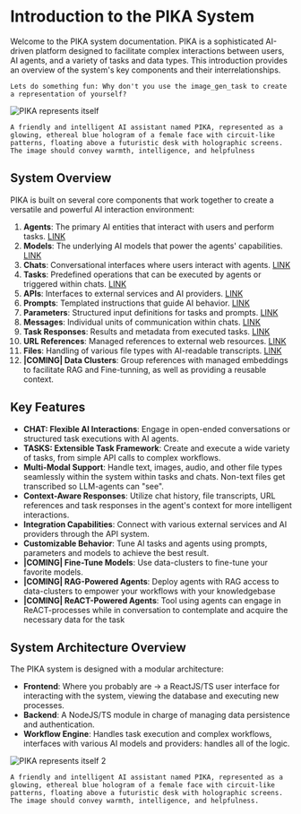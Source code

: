 # Introduction to the PIKA System

Welcome to the PIKA system documentation. PIKA is a sophisticated AI-driven platform designed to facilitate complex interactions between users, AI agents, and a variety of tasks and data types. This introduction provides an overview of the system's key components and their interrelationships.
```User_prompt 
Lets do something fun: Why don't you use the image_gen_task to create a representation of yourself?
```
![PIKA represents itself](/content/img/pika_represented_1_small.png)
```Assistant_prompt 
A friendly and intelligent AI assistant named PIKA, represented as a glowing, ethereal blue hologram of a female face with circuit-like patterns, floating above a futuristic desk with holographic screens. The image should convey warmth, intelligence, and helpfulness
```
## System Overview

PIKA is built on several core components that work together to create a versatile and powerful AI interaction environment:

1. **Agents**: The primary AI entities that interact with users and perform tasks. [LINK](/knowledgebase/agent)
2. **Models**: The underlying AI models that power the agents' capabilities. [LINK](/knowledgebase/model)
3. **Chats**: Conversational interfaces where users interact with agents. [LINK](/knowledgebase/chat)
4. **Tasks**: Predefined operations that can be executed by agents or triggered within chats. [LINK](/knowledgebase/task)
5. **APIs**: Interfaces to external services and AI providers. [LINK](/knowledgebase/api)
6. **Prompts**: Templated instructions that guide AI behavior. [LINK](/knowledgebase/prompt)
7. **Parameters**: Structured input definitions for tasks and prompts. [LINK](/knowledgebase/parameter)
8. **Messages**: Individual units of communication within chats. [LINK](/knowledgebase/message)
9. **Task Responses**: Results and metadata from executed tasks. [LINK](/knowledgebase/task_response)
10. **URL References**: Managed references to external web resources. [LINK](/knowledgebase/url_reference)
11. **Files**: Handling of various file types with AI-readable transcripts. [LINK](/knowledgebase/file)
12. **|COMING| Data Clusters**: Group references with managed embeddings to facilitate RAG and Fine-tunning, as well as providing a reusable context.

## Key Features

- **CHAT: Flexible AI Interactions**: Engage in open-ended conversations or structured task executions with AI agents.
- **TASKS: Extensible Task Framework**: Create and execute a wide variety of tasks, from simple API calls to complex workflows.
- **Multi-Modal Support**: Handle text, images, audio, and other file types seamlessly within the system within tasks and chats. Non-text files get transcribed so LLM-agents can "see".
- **Context-Aware Responses**: Utilize chat history, file transcripts, URL references and task responses in the agent's context for more intelligent interactions.
- **Integration Capabilities**: Connect with various external services and AI providers through the API system.
- **Customizable Behavior**: Tune AI tasks and agents using prompts, parameters and models to achieve the best result.
- **|COMING| Fine-Tune Models**: Use data-clusters to fine-tune your favorite models. 
- **|COMING| RAG-Powered Agents**: Deploy agents with RAG access to data-clusters to empower your workflows with your knowledgebase
- **|COMING| ReACT-Powered Agents**: Tool using agents can engage in ReACT-processes while in conversation to contemplate and acquire the necessary data for the task

## System Architecture Overview

The PIKA system is designed with a modular architecture:

- **Frontend**: Where you probably are -> a ReactJS/TS user interface for interacting with the system, viewing the database and executing new processes.
- **Backend**: A NodeJS/TS module in charge of managing data persistence and authentication.
- **Workflow Engine**: Handles task execution and complex workflows, interfaces with various AI models and providers: handles all of the logic.

![PIKA represents itself 2](/content/img/pika_represented_2_small.png)
```Assistant_prompt 
A friendly and intelligent AI assistant named PIKA, represented as a glowing, ethereal blue hologram of a female face with circuit-like patterns, floating above a futuristic desk with holographic screens. The image should convey warmth, intelligence, and helpfulness.
```